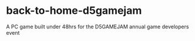 # back-to-home-d5gamejam
A PC game built under 48hrs for the D5GAMEJAM annual game developers event
